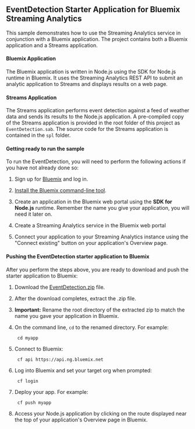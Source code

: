 ## EventDetection Starter Application for Bluemix Streaming Analytics
This sample demonstrates how to use the Streaming Analytics service in conjunction with a Bluemix application.
The project contains both a Bluemix application and a Streams application.

#### Bluemix Application
The Bluemix application is written in Node.js using the SDK for Node.js runtime in Bluemix.  It uses the Streaming Analytics REST API to submit an analytic application to Streams and displays results on a web page.

#### Streams Application
The Streams application performs event detection against a feed of weather data and sends its results to the Node.js application.  A pre-compiled copy of the Streams application is provided in the root folder of this project as `EventDetection.sab`.  The source code for the Streams application is contained in the `spl` folder.

#### Getting ready to run the sample

To run the EventDetection, you will need to perform the following actions if you have not already done so:
1. Sign up for [Bluemix](https://ace.ng.bluemix.net/) and log in.

2. [Install the Bluemix command-line tool](https://console.bluemix.net/docs/cli/index.html#cli).

3. Create an application in the Bluemix web portal using the **SDK for Node.js** runtime. Remember the name you give your application, you will need it later on. 

4. Create a Streaming Analytics service in the Bluemix web portal

5. Connect your application to your Streaming Analytics instance using the "Connect existing" button on your application's Overview page.



#### Pushing the EventDetection starter application to Bluemix

After you perform the steps above, you are ready to download and push the starter application to Bluemix:

1. Download the [EventDetection.zip](https://streams-github-samples.mybluemix.net/?get=QuickStart/EventDetection) file.

2. After the download completes, extract the .zip file.

3. **Important:** Rename the root directory of the extracted zip to match the name you gave your application in Bluemix.
		
4. On the command line, `cd` to the renamed directory. For example:

		cd myapp
		
5. Connect to Bluemix:

		cf api https://api.ng.bluemix.net

6. Log into Bluemix and set your target org when prompted:

		cf login

7. Deploy your app.  For example:

		cf push myapp

8. Access your Node.js application by clicking on the route displayed near the top of your application's Overview page in Bluemix.


